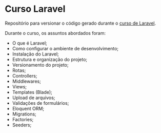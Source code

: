 # Curso Laravel

Repositório para versionar o código gerado durante o [curso de Laravel](https://www.youtube.com/playlist?list=PLVSNL1PHDWvQBtcH_4VR82Dg-aFiVOZBY).

Durante o curso, os assuntos abordados foram:

- O que é Laravel;
- Como configurar o ambiente de desenvolvimento;
- Instalação do Laravel;
- Estrutura e organização do projeto;
- Versionamento do projeto;
- Rotas;
- Controllers;
- Middlewares;
- Views;
- Templates (Blade);
- Upload de arquivos;
- Validações de formulários;
- Eloquent ORM;
- Migrations;
- Factories;
- Seeders;